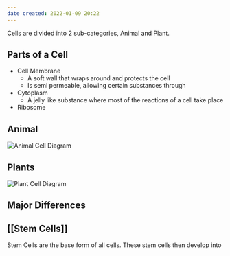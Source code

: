 ```yaml
---
date created: 2022-01-09 20:22
---
```


Cells are divided into 2 sub-categories, Animal and Plant.

## Parts of a Cell

- Cell Membrane
	- A soft wall that wraps around and protects the cell
	- Is semi permeable, allowing certain substances through
- Cytoplasm
	- A jelly like substance where most of the reactions of a cell take place
- Ribosome



## Animal

![Animal Cell Diagram](https://wylited.me/wylinotes/Images/Animal-Cell_2022-01-09.excalidraw.svg)


## Plants

![Plant Cell Diagram](https://wylited.me/wylinotes/Images/Plant-Cell_2022-01-09.excalidraw.svg)

## Major Differences



## [[Stem Cells]]

Stem Cells are the base form of all cells. These stem cells then develop into 